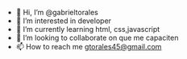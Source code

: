 - 👋 Hi, I’m @gabrieltorales 
- 👀 I’m interested in developer
- 🌱 I’m currently learning  html, css,javascript
- 💞️ I’m looking to collaborate on  que me capaciten
- 📫 How to reach me gtorales45@gmail.com

<!---
orlandopalma/orlandopalma is a ✨ special ✨ repository because its `README.md` (this file) appears on your GitHub profile.
You can click the Preview link to take a look at your changes.
--->
